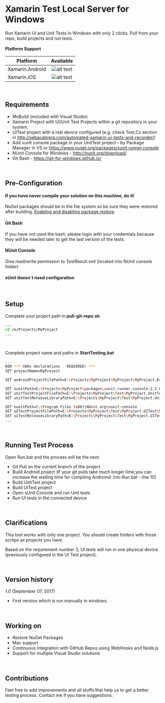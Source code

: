 
# Xamarin Test Local Server for Windows
Run Xamarin UI and Unit Tests in Windows with only 2 clicks. Pull from your repo, build projects and run tests.
<br/>
<br/>
**Platform Support**

|Platform|Available|
| ------------------- | :-----------: |
|Xamarin.Android|![alt text](https://www.pedshoes.com/images/general/greenCheck50x50Transparent.png)|
|Xamarin.iOS|![alt text](http://i4ultimate.com/alertemails/warning-icon-orange.png)|

<br/>

## Requirements

 - MsBuild (included with Visual Studio)
 - Xamarin Project with UI/Unit Test Projects within a git repository in your system.
 - UITest project with a real device configured (e.g: check Test.Cs section in http://sebacabrera.com/automated-xamarin-ui-tests-and-recorder/)
 - Add xunit console package in your UnitTest project - by Package
   Manager in VS or https://www.nuget.org/packages/xunit.runner.console
 - NUnit Console for Windows - http://nunit.org/download/
 - Git Bash - https://git-for-windows.github.io/

<br/>

## Pre-Configuration

#### If you have never compile your solution on this machine, do it!
NuGet packages should be in the file system so be sure they were restored after building. [Enabling and disabling package restore](https://docs.microsoft.com/en-us/nuget/consume-packages/package-restore#enabling-and-disabling-package-restore).

#### Git Bash
If you have not used the bash, please login with your credentials because they will be needed later to get the last version of the tests.

#### NUnit Console
Give read/write permission to TestResult.xml (located into NUnit console folder) 

#### xUnit doesn´t need configuration

<br/>

## Setup

Complete your project path in **pull-git-repo.sh**
```bash
...
cd /e/Projects/MyProject
...
```

<br/>

Complete project name and paths in **StartTesting.bat**
```bash
...
REM *** VARs declarations - REQUIRED! ***
SET projectName=MyProject

SET androidProjectFilePath=E:\Projects\MyProject\MyProject\MyProject.Droid\MyProject.Droid.csproj

SET xunitPath=E:\Projects\MyProject\packages\xunit.runner.console.2.2.0\tools
SET unitTestProjectFilePath=E:\Projects\MyProject\Test\MyProject.UnitTest\MyProject.UnitTest.csproj
SET unitTestReleaseLibraryPath=E:\Projects\MyProject\Test\MyProject.UnitTest\bin\Release\MyProject.UnitTest.dll

SET nunitPath=C:\Program Files (x86)\NUnit.org\nunit-console
SET uITestProjectFilePath=E:\Projects\MyProject\Test\MyProject.UITest\MyProject.UITest.csproj
SET uiTestReleaseLibraryPath=E:\Projects\MyProject\Test\MyProject.UITest\bin\Release\MyProject.UITest.dll
...
```

<br/>

## Running Test Process

Open Run.bat and the process will be the next:

* Git Pull on the current branch of the project
* Build Android project (If your git pulls take much longer time,you can increase the waiting time for compiling Androind: into Run.bat - line 10)
* Build UnitTest project
* Build UITest project
* Open xUnit Console and run Unit tests
* Run UI tests in the connected device

<br/>

## Clarifications

This tool works with only one project. You should create folders with those scritps as projects you have.
  
Based on the requirement number 3, UI tests will run in one physical device (previously configured in the UI Test project).

<br/>

## Version history

*1.0* (September 07, 2017)

* First version which is run manually in windows.

<br/>

## Working on

*  Restore NuGet Packages
*  Mac support
*  Continuous Integration with GitHub Repos using WebHooks and Node.js
*  Support for multiple Visual Studio solutions

<br/>

## Contributions
Feel free to add improvements and all stuffs that help us to get a better testing process. Contact me if you have suggestions.
